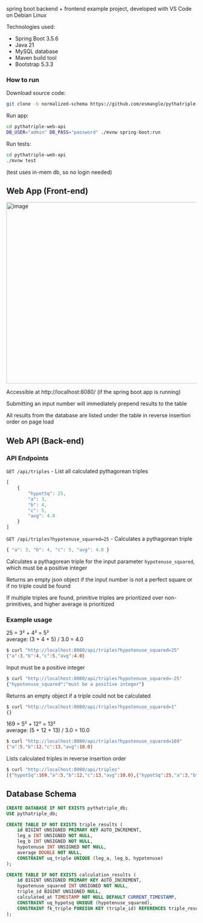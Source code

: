 spring boot backend + frontend example project, developed with VS Code on Debian Linux

Technologies used:
* Spring Boot 3.5.6
* Java 21
* MySQL database
* Maven build tool
* Bootstrap 5.3.3

### How to run

Download source code:
```bash
git clone -b normalized-schema https://github.com/esmangle/pythatriple-web-api.git
```

Run app:
```bash
cd pythatriple-web-api
DB_USER="admin" DB_PASS="password" ./mvnw spring-boot:run
```

Run tests:
```bash
cd pythatriple-web-api
./mvnw test
```

(test uses in-mem db, so no login needed)

## Web App (Front-end)

<img width="690" height="480" alt="image" src="https://github.com/user-attachments/assets/bc675e93-1710-415e-8ecc-a6faa418b350" />

Accessible at http://localhost:8080/ (if the spring boot app is running)

Submitting an input number will immediately prepend results to the table

All results from the database are listed under the table in reverse insertion order on page load

## Web API (Back-end)

### API Endpoints

`GET /api/triples` - List all calculated pythagorean triples

```js
[
	{
		"hypotSq": 25,
		"a": 3,
		"b": 4,
		"c": 5,
		"avg": 4.0
	}
]
```

`GET /api/triples?hypotenuse_squared=25` - Calculates a pythagorean triple

```js
{ "a": 3, "b": 4, "c": 5, "avg": 4.0 }
```

Calculates a pythagorean triple for the input parameter `hypotenuse_squared`, which must be a positive integer

Returns an empty json object if the input number is not a perfect square or if no triple could be found

If multiple triples are found, primitive triples are prioritized over non-primitives, and higher average is prioritized

### Example usage

25 = 3² + 4² = 5²\
average: (3 + 4 + 5) / 3.0 = 4.0

```bash
$ curl "http://localhost:8080/api/triples?hypotenuse_squared=25"
{"a":3,"b":4,"c":5,"avg":4.0}
```

Input must be a positive integer

```bash
$ curl "http://localhost:8080/api/triples?hypotenuse_squared=-25"
{"hypotenuse_squared":"must be a positive integer"}
```

Returns an empty object if a triple could not be calculated

```bash
$ curl "http://localhost:8080/api/triples?hypotenuse_squared=1"
{}
```

169 = 5² + 12² = 13²\
average: (5 + 12 + 13) / 3.0 = 10.0

```bash
$ curl "http://localhost:8080/api/triples?hypotenuse_squared=169"
{"a":5,"b":12,"c":13,"avg":10.0}
```

Lists calculated triples in reverse insertion order

```bash
$ curl "http://localhost:8080/api/triples"
[{"hypotSq":169,"a":5,"b":12,"c":13,"avg":10.0},{"hypotSq":25,"a":3,"b":4,"c":5,"avg":4.0}]
```

## Database Schema

```sql
CREATE DATABASE IF NOT EXISTS pythatriple_db;
USE pythatriple_db;

CREATE TABLE IF NOT EXISTS triple_results (
    id BIGINT UNSIGNED PRIMARY KEY AUTO_INCREMENT,
    leg_a INT UNSIGNED NOT NULL,
    leg_b INT UNSIGNED NOT NULL,
    hypotenuse INT UNSIGNED NOT NULL,
    average DOUBLE NOT NULL,
    CONSTRAINT uq_triple UNIQUE (leg_a, leg_b, hypotenuse)
);

CREATE TABLE IF NOT EXISTS calculation_results (
    id BIGINT UNSIGNED PRIMARY KEY AUTO_INCREMENT,
    hypotenuse_squared INT UNSIGNED NOT NULL,
    triple_id BIGINT UNSIGNED NULL,
    calculated_at TIMESTAMP NOT NULL DEFAULT CURRENT_TIMESTAMP,
    CONSTRAINT uq_hypotsq UNIQUE (hypotenuse_squared),
    CONSTRAINT fk_triple FOREIGN KEY (triple_id) REFERENCES triple_results (id)
);
```
